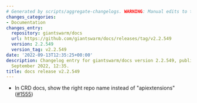 ```yaml
---
# Generated by scripts/aggregate-changelogs. WARNING: Manual edits to this files will be overwritten.
changes_categories:
- Documentation
changes_entry:
  repository: giantswarm/docs
  url: https://github.com/giantswarm/docs/releases/tag/v2.2.549
  version: 2.2.549
  version_tag: v2.2.549
date: '2022-09-13T12:35:25+00:00'
description: Changelog entry for giantswarm/docs version 2.2.549, published on 13
  September 2022, 12:35.
title: docs release v2.2.549
---
```


- In CRD docs, show the right repo name instead of "apiextensions" ([#1555](https://github.com/giantswarm/docs/pull/1555))
